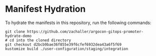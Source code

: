 # Manifest Hydration

To hydrate the manifests in this repository, run the following commands:

```shell
git clone https://github.com/zachaller/argocon-gitops-promoter-hydrate-demo
# cd into the cloned directory
git checkout d2bcb9bae36f855e39f6cfef6932dea43a6f5f69
kustomize build ./user-configuration/staging/integration
```

